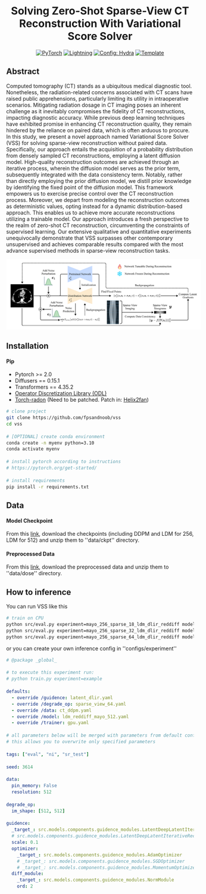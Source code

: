 <div align="center">

# Solving Zero-Shot Sparse-View CT Reconstruction With Variational Score Solver

<a href="https://pytorch.org/get-started/locally/"><img alt="PyTorch" src="https://img.shields.io/badge/PyTorch-ee4c2c?logo=pytorch&logoColor=white"></a>
<a href="https://pytorchlightning.ai/"><img alt="Lightning" src="https://img.shields.io/badge/-Lightning-792ee5?logo=pytorchlightning&logoColor=white"></a>
<a href="https://hydra.cc/"><img alt="Config: Hydra" src="https://img.shields.io/badge/Config-Hydra-89b8cd"></a>
<a href="https://github.com/ashleve/lightning-hydra-template"><img alt="Template" src="https://img.shields.io/badge/-Lightning--Hydra--Template-017F2F?style=flat&logo=github&labelColor=gray"></a><br>
<!-- [![Paper](http://img.shields.io/badge/paper-arxiv.1001.2234-B31B1B.svg)](https://www.nature.com/articles/nature14539)
[![Conference](http://img.shields.io/badge/AnyConference-year-4b44ce.svg)](https://papers.nips.cc/paper/2020) -->

</div>

## Abstract

Computed tomography (CT) stands as a ubiquitous medical diagnostic tool. Nonetheless, the radiation-related concerns associated with CT scans have raised public apprehensions, particularly limiting its utility in intraoperative scenarios. Mitigating radiation dosage in CT imaging poses an inherent challenge as it inevitably compromises the fidelity of CT reconstructions, impacting diagnostic accuracy. While previous deep learning techniques have exhibited promise in enhancing CT reconstruction quality, they remain hindered by the reliance on paired data, which is often arduous to procure. In this study, we present a novel approach named Variational Score Solver (VSS) for solving sparse-view reconstruction without paired data. Specifically, our approach entails the acquisition of a probability distribution from densely sampled CT reconstructions, employing a latent diffusion model. High-quality reconstruction outcomes are achieved through an iterative process, wherein the diffusion model serves as the prior term, subsequently integrated with the data consistency term. Notably, rather than directly employing the prior diffusion model, we distill prior knowledge by identifying the fixed point of the diffusion model. This framework empowers us to exercise precise control over the CT reconstruction process. Moreover, we depart from modeling the reconstruction outcomes as deterministic values, opting instead for a dynamic distribution-based approach. This enables us to achieve more accurate reconstructions utilizing a trainable model. Our approach introduces a fresh perspective to the realm of zero-shot CT reconstruction, circumventing the constraints of supervised learning. Our extensive qualitative and quantitative experiments unequivocally demonstrate that VSS surpasses other contemporary unsupervised and achieves comparable results compared with the most advance supervised methods in sparse-view reconstruction tasks.
<p align="center">
    <img src="figures/fig_framework.png" style="background-color:white;padding:10px">
</p>

## Installation

#### Pip

* Pytorch >= 2.0
* Diffusers == 0.15.1
* Transformers == 4.35.2
* [Operator Discretization Library (ODL)](https://github.com/odlgroup/odl)
* [Torch-radon](https://github.com/matteo-ronchetti/torch-radon) (Need to be patched. Patch in: [Helix2fan](https://github.com/faebstn96/helix2fan))

```bash
# clone project
git clone https://github.com/fpsandnoob/vss
cd vss

# [OPTIONAL] create conda environment
conda create -n myenv python=3.10
conda activate myenv

# install pytorch according to instructions
# https://pytorch.org/get-started/

# install requirements
pip install -r requirements.txt
```

## Data

#### Model Checkpoint
From this [link](https://drive.google.com/file/d/14BwMCOtFpREKjY1GqNcrvlrRbvOhhbVo/view?usp=sharing), download the checkpoints (including DDPM and LDM for 256, LDM for 512) and unzip them to ''data/ckpt'' directory.

#### Preprocessed Data
From this [link](https://drive.google.com/file/d/1hZuEn_y_BYPWvjGN2QeyP99JICe7pNtL/view?usp=drive_link), download the preprocessed data and unzip them to ''data/dose'' directory.

<!-- #### Conda

```bash
# clone project
git clone https://github.com/YourGithubName/your-repo-name
cd your-repo-name

# create conda environment and install dependencies
conda env create -f environment.yaml -n myenv

# activate conda environment
conda activate myenv
``` -->

## How to inference

You can run VSS like this

```bash
# train on CPU
python src/eval.py experiment=mayo_256_sparse_18_ldm_dlir_reddiff model.im_out_dir=eval_data/mayo_sparse_view_18_vss
python src/eval.py experiment=mayo_256_sparse_32_ldm_dlir_reddiff model.im_out_dir=eval_data/mayo_sparse_view_32_vss
python src/eval.py experiment=mayo_256_sparse_64_ldm_dlir_reddiff model.im_out_dir=eval_data/mayo_sparse_view_64_vss
```

or you can create your own inference config in ''configs/experiment''
```yaml
# @package _global_

# to execute this experiment run:
# python train.py experiment=example

defaults:
  - override /guidence: latent_dlir.yaml
  - override /degrade_op: sparse_view_64.yaml
  - override /data: ct_ddpm.yaml
  - override /model: ldm_reddiff_mayo_512.yaml
  - override /trainer: gpu.yaml

# all parameters below will be merged with parameters from default configurations set above
# this allows you to overwrite only specified parameters

tags: ["eval", "ni", "sr_test"]

seed: 3614

data:
  pin_memory: False
  resolution: 512

degrade_op:
  im_shape: [512, 512]

guidence:
  _target_: src.models.components.guidence_modules.LatentDeepLatentIterativeReconstruct
  # src.models.components.guidence_modules.LatentDeepLatentIterativeReconstructEnsembler
  scale: 0.1
  optimizer:
    _target_: src.models.components.guidence_modules.AdamOptimizer
    # _target_: src.models.components.guidence_modules.SGDOptimizer
    # _target_: src.models.components.guidence_modules.MomentumOptimizer
  diff_module:
    _target_: src.models.components.guidence_modules.NormModule
    ord: 2
  
```

